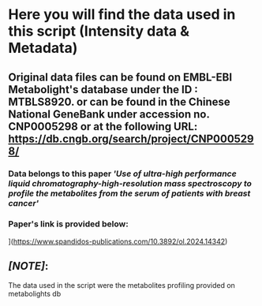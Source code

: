 # Here you will find the data used in this script (Intensity data & Metadata)
## Original data files can be found on EMBL-EBI Metabolight's database under the ID : MTBLS8920. or can be found in the Chinese National GeneBank under accession no. CNP0005298 or at the following URL: https://db.cngb.org/search/project/CNP0005298/
###  Data belongs to this paper _'Use of ultra-high performance liquid chromatography-high-resolution mass spectroscopy to profile the metabolites from the serum of patients with breast cancer'_
### Paper's link is provided below:
](https://www.spandidos-publications.com/10.3892/ol.2024.14342)

## _[NOTE]_: 
The data used in the script were the metabolites profiling provided on metabolights db
